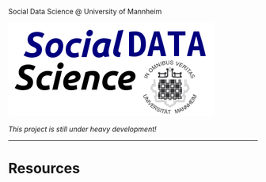 Social Data Science @ University of Mannheim

![Social Data Science](img/sds.png)

*This project is still under heavy development!*

---

# Resources
